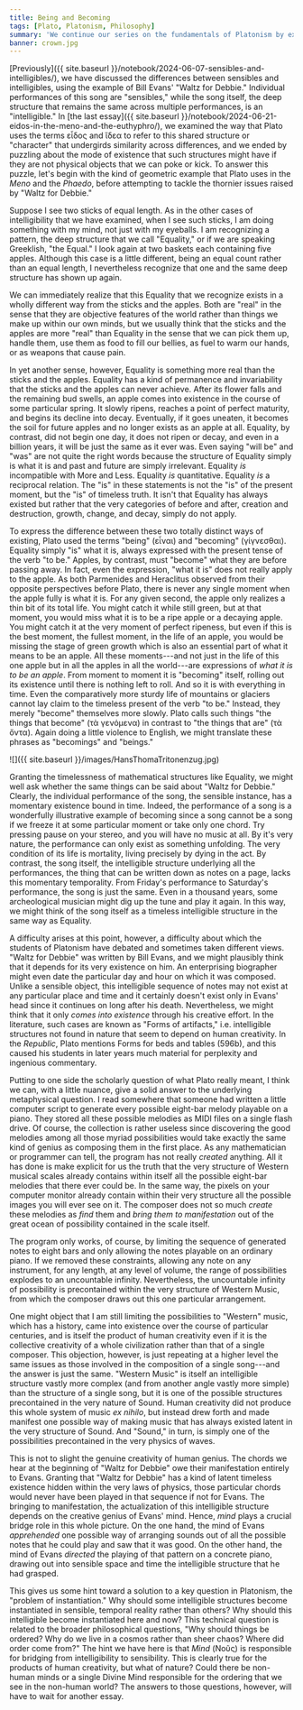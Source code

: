 ```yaml
---
title: Being and Becoming
tags: [Plato, Platonism, Philosophy]
summary: 'We continue our series on the fundamentals of Platonism by explaining how intelligibles are "beings" that simply are what they are while sensibles are "becomings" that unroll what they are over time.'
banner: crown.jpg
---
```



[Previously]({{ site.baseurl }}/notebook/2024-06-07-sensibles-and-intelligibles/), we have discussed the differences between sensibles and intelligibles, using the example of Bill Evans' "Waltz for Debbie."  Individual performances of this song are "sensibles," while the song itself, the deep structure that remains the same across multiple performances, is an "intelligible."  In [the last essay]({{ site.baseurl }}/notebook/2024-06-21-eidos-in-the-meno-and-the-euthyphro/), we examined the way that Plato uses the terms εἶδος and ἴδεα to refer to this shared structure or "character" that undergirds similarity across differences, and we ended by puzzling about the mode of existence that such structures might have if they are not physical objects that we can poke or kick.  To answer this puzzle, let's begin with the kind of geometric example that Plato uses in the *Meno* and the *Phaedo*, before attempting to tackle the thornier issues raised by "Waltz for Debbie."<!--more-->

Suppose I see two sticks of equal length.  As in the other cases of intelligibility that we have examined, when I see such sticks, I am doing something with my mind, not just with my eyeballs.  I am recognizing a pattern, the deep structure that we call "Equality," or if we are speaking Greeklish, "the Equal."  I look again at two baskets each containing five apples.  Although this case is a little different, being an equal count rather than an equal length, I nevertheless recognize that one and the same deep structure has shown up again.

We can immediately realize that this Equality that we recognize exists in a wholly different way from the sticks and the apples.  Both are "real" in the sense that they are objective features of the world rather than things we make up within our own minds, but we usually think that the sticks and the apples are more "real" than Equality in the sense that we can pick them up, handle them, use them as food to fill our bellies, as fuel to warm our hands, or as weapons that cause pain.

In yet another sense, however, Equality is something more real than the sticks and the apples.  Equality has a kind of permanence and invariability that the sticks and the apples can never achieve.  After its flower falls and the remaining bud swells, an apple comes into existence in the course of some particular spring.  It slowly ripens, reaches a point of perfect maturity, and begins its decline into decay.  Eventually, if it goes uneaten, it becomes the soil for future apples and no longer exists as an apple at all.  Equality, by contrast, did not begin one day, it does not ripen or decay, and even in a billion years, it will be just the same as it ever was.  Even saying "will be" and "was" are not quite the right words because the structure of Equality simply is what it is and past and future are simply irrelevant.  Equality *is* incompatible with More and Less.  Equality *is* quantitative.  Equality *is* a reciprocal relation.  The "is" in these statements is not the "is" of the present moment, but the "is" of timeless truth.  It isn't that Equality has always existed but rather that the very categories of before and after, creation and destruction, growth, change, and decay, simply do not apply.

To express the difference between these two totally distinct ways of existing, Plato used the terms "being" (εἶναι) and "becoming" (γίγνεσθαι).  Equality simply "is" what it is, always expressed with the present tense of the verb "to be."  Apples, by contrast, must "become" what they are before passing away.  In fact, even the expression, "what it is" does not really apply to the apple.  As both Parmenides and Heraclitus observed from their opposite perspectives before Plato, there is never any single moment when the apple fully is what it is.  For any given second, the apple only realizes a thin bit of its total life.  You might catch it while still green, but at that moment, you would miss what it is to be a ripe apple or a decaying apple.  You might catch it at the very moment of perfect ripeness, but even if this is the best moment, the fullest moment, in the life of an apple, you would be missing the stage of green growth which is also an essential part of what it means to be an apple.  All these moments---and not just in the life of this one apple but in all the apples in all the world---are expressions of *what it is to be an apple*.  From moment to moment it is "becoming" itself, rolling out its existence until there is nothing left to roll.  And so it is with everything in time.  Even the comparatively more sturdy life of mountains or glaciers cannot lay claim to the timeless present of the verb "to be."  Instead, they merely "become" themselves more slowly.  Plato calls such things "the things that become" (τὰ γενόμενα) in contrast to "the things that are" (τὰ ὄντα).  Again doing a little violence to English, we might translate these phrases as "becomings" and "beings."

![]({{ site.baseurl }}/images/HansThomaTritonenzug.jpg)

Granting the timelessness of mathematical structures like Equality, we might well ask whether the same things can be said about "Waltz for Debbie."  Clearly, the individual performance of the song, the sensible instance, has a momentary existence bound in time.  Indeed, the performance of a song is a wonderfully illustrative example of becoming since a song cannot be a song if we freeze it at some particular moment or take only one chord.  Try pressing pause on your stereo, and you will have no music at all.  By it's very nature, the performance can only exist as something unfolding.  The very condition of its life is mortality, living precisely by dying in the act.  By contrast, the song itself, the intelligible structure underlying all the performances, the thing that can be written down as notes on a page, lacks this momentary temporality.  From Friday's performance to Saturday's performance, the song is just the same.  Even in a thousand years, some archeological musician might dig up the tune and play it again.  In this way, we might think of the song itself as a timeless intelligible structure in the same way as Equality.

A difficulty arises at this point, however, a difficulty about which the students of Platonism have debated and sometimes taken different views.  "Waltz for Debbie" was written by Bill Evans, and we might plausibly think that it depends for its very existence on him.  An enterprising biographer might even date the particular day and hour on which it was composed.  Unlike a sensible object, this intelligible sequence of notes may not exist at any particular place and time and it certainly doesn't exist only in Evans' head since it continues on long after his death.  Nevertheless, we might think that it only *comes into existence* through his creative effort.  In the literature, such cases are known as "Forms of artifacts," i.e. intelligible structures not found in nature that seem to depend on human creativity.  In the *Republic*, Plato mentions Forms for beds and tables (596b), and this caused his students in later years much material for perplexity and ingenious commentary.

Putting to one side the scholarly question of what Plato really meant, I think we can, with a little nuance, give a solid answer to the underlying metaphysical question.  I read somewhere that someone had written a little computer script to generate every possible eight-bar melody playable on a piano.  They stored all these possible melodies as MIDI files on a single flash drive.  Of course, the collection is rather useless since discovering the good melodies among all those myriad possibilities would take exactly the same kind of genius as composing them in the first place.  As any mathematician or programmer can tell, the program has not really *created* anything.  All it has done is make explicit for us the truth that the very structure of Western musical scales already contains within itself all the possible eight-bar melodies that there ever could be.  In the same way, the pixels on your computer monitor already contain within their very structure all the possible images you will ever see on it.  The composer does not so much *create* these melodies as *find* them and *bring them to manifestation* out of the great ocean of possibility contained in the scale itself.

The program only works, of course, by limiting the sequence of generated notes to eight bars and only allowing the notes playable on an ordinary piano.  If we removed these constraints, allowing any note on any instrument, for any length, at any level of volume, the range of possibilities explodes to an uncountable infinity.  Nevertheless, the uncountable infinity of possibility is precontained within the very structure of Western Music, from which the composer draws out this one particular arrangement.

One might object that I am still limiting the possibilities to "Western" music, which has a history, came into existence over the course of particular centuries, and is itself the product of human creativity even if it is the collective creativity of a whole civilization rather than that of a single composer.  This objection, however, is just repeating at a higher level the same issues as those involved in the composition of a single song---and the answer is just the same.  "Western Music" is itself an intelligible structure vastly more complex (and from another angle vastly more simple) than the structure of a single song, but it is one of the possible structures precontained in the very nature of Sound.  Human creativity did not produce this whole system of music *ex nihilo*, but instead drew forth and made manifest one possible way of making music that has always existed latent in the very structure of Sound.  And "Sound," in turn, is simply one of the possibilities precontained in the very physics of waves.

This is not to slight the genuine creativity of human genius.  The chords we hear at the beginning of "Waltz for Debbie" owe their manifestation entirely to Evans.  Granting that "Waltz for Debbie" has a kind of latent timeless existence hidden within the very laws of physics, those particular chords would never have been played in that sequence if not for Evans.  The bringing to manifestation, the actualization of this intelligible structure depends on the creative genius of Evans' mind.  Hence, *mind* plays a crucial bridge role in this whole picture.  On the one hand, the mind of Evans *apprehended* one possible way of arranging sounds out of all the possible notes that he could play and saw that it was good.  On the other hand, the mind of Evans *directed* the playing of that pattern on a concrete piano, drawing out into sensible space and time the intelligible structure that he had grasped.

This gives us some hint toward a solution to a key question in Platonism, the "problem of instantiation."  Why should some intelligible structures become instantiated in sensible, temporal reality rather than others?  Why should this intelligible become instantiated here and now?  This technical question is related to the broader philosophical questions, "Why should things be ordered?  Why do we live in a cosmos rather than sheer chaos?  Where did order come from?"  The hint we have here is that *Mind* (Νοῦς) is responsible for bridging from intelligibility to sensibility.  This is clearly true for the products of human creativity, but what of nature?  Could there be non-human minds or a single Divine Mind responsible for the ordering that we see in the non-human world?  The answers to those questions, however, will have to wait for another essay.
